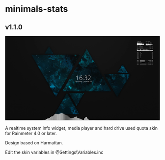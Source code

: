 # minimals-stats
## v1.1.0

![preview](preview.jpg)

A realtime system info widget, media player and hard drive used quota skin for Rainmeter 4.0 or later.

Design based on Harmattan.

Edit the skin variables in @Settings\Variables.inc
